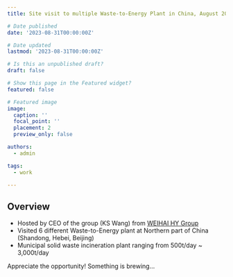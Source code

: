 ```yaml
---
title: Site visit to multiple Waste-to-Energy Plant in China, August 2023

# Date published
date: '2023-08-31T00:00:00Z'

# Date updated
lastmod: '2023-08-31T00:00:00Z'

# Is this an unpublished draft?
draft: false

# Show this page in the Featured widget?
featured: false

# Featured image
image:
  caption: ''
  focal_point: ''
  placement: 2
  preview_only: false

authors:
  - admin

tags:
  - work

---
```


## Overview

- Hosted by CEO of the group (KS Wang) from [WEIHAI HY Group](http://www.haoyanggroup.cn/)
- Visited 6 different Waste-to-Energy plant at Northern part of China (Shandong, Hebei, Beijing)
- Municipal solid waste incineration plant ranging from 500t/day ~ 3,000t/day

Appreciate the opportunity! Something is brewing...